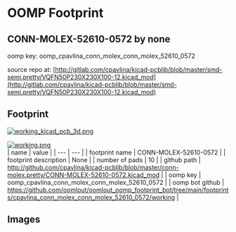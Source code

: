 # OOMP Footprint  
## CONN-MOLEX-52610-0572  by none  
  
oomp key: oomp_cpavlina_conn_molex_conn_molex_52610_0572  
  
source repo at: [http://gitlab.com/cpavlina/kicad-pcblib/blob/master/smd-semi.pretty/VQFN50P230X230X100-12.kicad_mod](http://gitlab.com/cpavlina/kicad-pcblib/blob/master/smd-semi.pretty/VQFN50P230X230X100-12.kicad_mod)  
## Footprint  
  
[![working_kicad_pcb_3d.png](working_kicad_pcb_3d_600.png)](working_kicad_pcb_3d.png)  
  
[![working.png](working_600.png)](working.png)  
| name | value | 
| --- | --- | 
| footprint name | CONN-MOLEX-52610-0572 | 
| footprint description | None | 
| number of pads | 10 | 
| github path | http://github.com/cpavlina/kicad-pcblib/blob/master/conn-molex.pretty/CONN-MOLEX-52610-0572.kicad_mod | 
| oomp key | oomp_cpavlina_conn_molex_conn_molex_52610_0572 | 
| oomp bot github | https://github.com/oomlout/oomlout_oomp_footprint_bot/tree/main/footprints/cpavlina_conn_molex_conn_molex_52610_0572/working | 
## Images  
